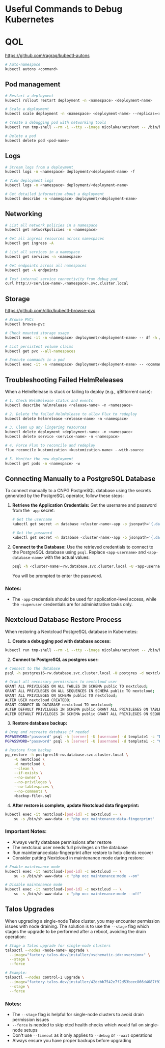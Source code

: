 # Useful Commands to Debug Kubernetes

# QOL

<https://github.com/ragrag/kubectl-autons>

```bash
# Auto-namespace
kubectl autons <command>
```

## Pod management

```bash
# Restart a deployment
kubectl rollout restart deployment -n <namespace> <deployment-name>

# Scale a deployment
kubectl scale deployment -n <namespace> <deployment-name> --replicas=<replicas>

# Create a debugging pod with networking tools
kubectl run tmp-shell --rm -i --tty --image nicolaka/netshoot -- /bin/bash

# Delete a pod
kubectl delete pod <pod-name>
```

## Logs

```bash
# Stream logs from a deployment
kubectl logs -n <namespace> deployment/<deployment-name> -f

# View deployment logs
kubectl logs -n <namespace> deployment/<deployment-name>

# Get detailed information about a deployment
kubectl describe -n <namespace> deployment/<deployment-name>
```

## Networking

```bash
# List all network policies in a namespace
kubectl get networkpolicies -n <namespace>

# Get all ingress resources across namespaces
kubectl get ingress -A

# List all services in a namespace
kubectl get services -n <namespace>

# Get endpoints across all namespaces
kubectl get -A endpoints

# Test internal service connectivity from debug pod
curl http://<service-name>.<namespace>.svc.cluster.local
```

## Storage

<https://github.com/clbx/kubectl-browse-pvc>

```bash
# Browse PVCs
kubectl browse-pvc

# Check mounted storage usage
kubectl exec -it -n <namespace> deployment/<deployment-name> -- df -h /path

# List persistent volume claims
kubectl get pvc --all-namespaces

# Execute commands in a pod
kubectl exec -it -n <namespace> deployment/<deployment-name> -- <command>
```

## Troubleshooting Failed HelmReleases

When a HelmRelease is stuck or failing to deploy (e.g., qBittorrent case):

```bash
# 1. Check HelmRelease status and events
kubectl describe helmrelease <release-name> -n <namespace>

# 2. Delete the failed HelmRelease to allow Flux to redeploy
kubectl delete helmrelease <release-name> -n <namespace>

# 3. Clean up any lingering resources
kubectl delete deployment <deployment-name> -n <namespace>
kubectl delete service <service-name> -n <namespace>

# 4. Force Flux to reconcile and redeploy
flux reconcile kustomization <kustomization-name> --with-source

# 5. Monitor the new deployment
kubectl get pods -n <namespace> -w
```

## Connecting Manually to a PostgreSQL Database

To connect manually to a CNPG PostgreSQL database using the secrets generated by the PostgreSQL operator, follow these steps:

1. **Retrieve the Application Credentials:**
   Get the username and password from the `-app` secret:

    ```bash
    # Get the username
    kubectl get secret -n database <cluster-name>-app -o jsonpath='{.data.username}' | base64 -d

    # Get the password
    kubectl get secret -n database <cluster-name>-app -o jsonpath='{.data.password}' | base64 -d
    ```

2. **Connect to the Database:**
   Use the retrieved credentials to connect to the PostgreSQL database using `psql`. Replace `<app-username>` and `<app-database-name>` with the actual values:

    ```bash
    psql -h <cluster-name>-rw.database.svc.cluster.local -U <app-username> -d <app-database-name> -W
    ```

    You will be prompted to enter the password.

### Notes:

- The `-app` credentials should be used for application-level access, while the `-superuser` credentials are for administrative tasks only.

## Nextcloud Database Restore Process

When restoring a Nextcloud PostgreSQL database in Kubernetes:

1. **Create a debugging pod with database access:**

```bash
kubectl run tmp-shell --rm -i --tty --image nicolaka/netshoot -- /bin/bash
```

2. **Connect to PostgreSQL as postgres user:**

```bash
# Connect to the database
psql -h postgres16-rw.database.svc.cluster.local -U postgres -d nextcloud

# Grant all necessary permissions to nextcloud user
GRANT ALL PRIVILEGES ON ALL TABLES IN SCHEMA public TO nextcloud;
GRANT ALL PRIVILEGES ON ALL SEQUENCES IN SCHEMA public TO nextcloud;
GRANT ALL PRIVILEGES ON SCHEMA public TO nextcloud;
ALTER USER nextcloud CREATEDB;
GRANT CONNECT ON DATABASE nextcloud TO nextcloud;
ALTER DEFAULT PRIVILEGES IN SCHEMA public GRANT ALL PRIVILEGES ON TABLES TO nextcloud;
ALTER DEFAULT PRIVILEGES IN SCHEMA public GRANT ALL PRIVILEGES ON SEQUENCES TO nextcloud;
```

3. **Restore database backup:**

```bash
# Drop and recreate database if needed
PGPASSWORD="password" psql -h [server] -U [username] -d template1 -c "DROP DATABASE \"nextcloud\";"
PGPASSWORD="password" psql -h [server] -U [username] -d template1 -c "CREATE DATABASE \"nextcloud\";"

# Restore from backup
pg_restore -h postgres16-rw.database.svc.cluster.local \
    -U nextcloud \
    -d nextcloud \
    --clean \
    --if-exists \
    --no-owner \
    --no-privileges \
    --no-tablespaces \
    --no-comments \
    <backup-file>.sql
```

4. **After restore is complete, update Nextcloud data fingerprint:**

```bash
kubectl exec -it nextcloud-[pod-id] -c nextcloud -- \
    su -s /bin/sh www-data -c "php occ maintenance:data-fingerprint"
```

### Important Notes:

- Always verify database permissions after restore
- The nextcloud user needs full privileges on the database
- Run maintenance:data-fingerprint after restore to help clients recover
- Consider putting Nextcloud in maintenance mode during restore:

```bash
# Enable maintenance mode
kubectl exec -it nextcloud-[pod-id] -c nextcloud -- \
    su -s /bin/sh www-data -c "php occ maintenance:mode --on"

# Disable maintenance mode
kubectl exec -it nextcloud-[pod-id] -c nextcloud -- \
    su -s /bin/sh www-data -c "php occ maintenance:mode --off"
```

## Talos Upgrades

When upgrading a single-node Talos cluster, you may encounter permission issues with node draining. The solution is to use the `--stage` flag which stages the upgrade to be performed after a reboot, avoiding the drain operation:

```bash
# Stage a Talos upgrade for single-node clusters
talosctl --nodes <node-name> upgrade \
  --image="factory.talos.dev/installer/<schematic-id>:<version>" \
  --stage \
  --force

# Example:
talosctl --nodes control-1 upgrade \
  --image="factory.talos.dev/installer/42dcbb7542e7f2d53beec866d4687f9306cd2b2da3b049fb4872cfc41942723e:v1.9.1" \
  --stage \
  --force
```

### Notes:

- The `--stage` flag is helpful for single-node clusters to avoid drain permission issues
- `--force` is needed to skip etcd health checks which would fail on single-node setups
- Don't use `--timeout` as it only applies to `--debug` or `--wait` operations
- Always ensure you have proper backups before upgrading
